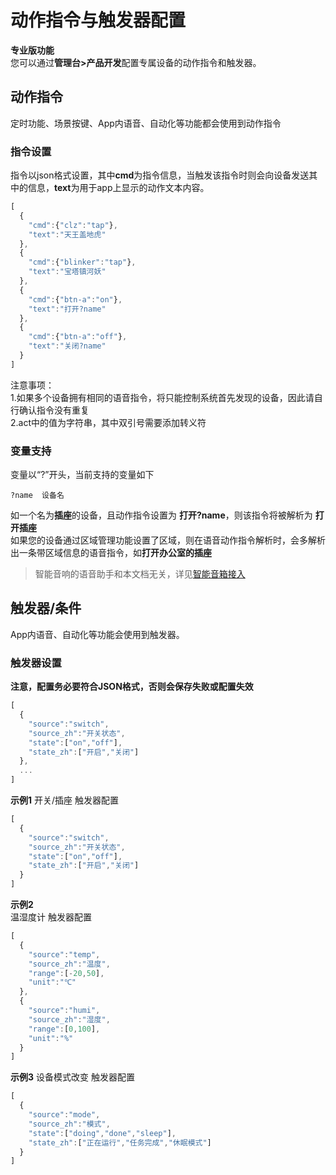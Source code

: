 # 动作指令与触发器配置  
**专业版功能**  
您可以通过**管理台>产品开发**配置专属设备的动作指令和触发器。  

## 动作指令  
定时功能、场景按键、App内语音、自动化等功能都会使用到动作指令  
### 指令设置  
指令以json格式设置，其中**cmd**为指令信息，当触发该指令时则会向设备发送其中的信息，**text**为用于app上显示的动作文本内容。  
```javascript
[
  {
    "cmd":{"clz":"tap"},
    "text":"天王盖地虎"
  },
  {
    "cmd":{"blinker":"tap"},
    "text":"宝塔镇河妖"
  },
  {
    "cmd":{"btn-a":"on"},
    "text":"打开?name"
  },
  {
    "cmd":{"btn-a":"off"},
    "text":"关闭?name"
  }
]
```
注意事项：  
1.如果多个设备拥有相同的语音指令，将只能控制系统首先发现的设备，因此请自行确认指令没有重复  
2.act中的值为字符串，其中双引号需要添加转义符  

### 变量支持
变量以“?”开头，当前支持的变量如下  
```
?name  设备名
```
如一个名为**插座**的设备，且动作指令设置为 **打开?name**，则该指令将被解析为 **打开插座**  
如果您的设备通过区域管理功能设置了区域，则在语音动作指令解析时，会多解析出一条带区域信息的语音指令，如**打开办公室的插座**  


> 智能音响的语音助手和本文档无关，详见[智能音箱接入](https://diandeng.tech/doc/voice-assistant)  


## 触发器/条件  
App内语音、自动化等功能会使用到触发器。  
### 触发器设置
**注意，配置务必要符合JSON格式，否则会保存失败或配置失效**
```javascript
[
  {
    "source":"switch",
    "source_zh":"开关状态",
    "state":["on","off"],
    "state_zh":["开启","关闭"]
  },
  ...
]
```

**示例1**
开关/插座 触发器配置
```javascript
[
  {
    "source":"switch",
    "source_zh":"开关状态",
    "state":["on","off"],
    "state_zh":["开启","关闭"]
  }
]
```

**示例2**  
温湿度计 触发器配置
```javascript
[
  {
    "source":"temp",
    "source_zh":"温度",
    "range":[-20,50],
    "unit":"℃"
  },
  {
    "source":"humi",
    "source_zh":"湿度",
    "range":[0,100],
    "unit":"%"
  }
]
```

**示例3**
设备模式改变 触发器配置
```javascript
[
  {
    "source":"mode",
    "source_zh":"模式",
    "state":["doing","done","sleep"],
    "state_zh":["正在运行","任务完成","休眠模式"]
  }
]
``` 